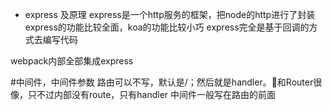 - express 及原理
express是一个http服务的框架，把node的http进行了封装
express的功能比较全面，koa的功能比较小巧
express完全是基于回调的方式去编写代码

webpack内部全部集成express



#中间件，中间件参数 路由可以不写，默认是/；然后就是handler。和Router很像，只不过内部没有route，只有handler
中间件一般写在路由的前面